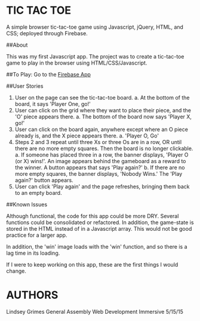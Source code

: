 # TIC TAC TOE

A simple browser tic-tac-toe game using Javascript, jQuery, HTML, and CSS; deployed through Firebase.

##About

This was my first Javascript app. The project was to create a tic-tac-toe game to play in the browser using HTML/CSS/Javascript.

##To Play:
Go to the [Firebase App](https://toomanyadverbs-ttt.firebaseapp.com/)

##User Stories

1. User on the page can see the tic-tac-toe board.
  a. At the bottom of the board, it says 'Player One, go!'
2. User can click on the grid where they want to place their piece, and the 'O' piece appears there.
  a. The bottom of the board now says 'Player X, go!'
3. User can click on the board again, anywhere except where an O piece already is, and the X piece appears there.
  a. 'Player O, Go'
4. Steps 2 and 3 repeat until three Xs or three Os are in a row, OR until there are no more empty squares. Then the board is no longer clickable.
  a. If someone has placed three in a row, the banner displays, 'Player O (or X) wins!'. An image appears behind the gameboard as a reward to the winner. A button appears that says 'Play again?'
  b. If there are no more empty squares, the banner displays, 'Nobody Wins.' The 'Play again?' button appears.
5. User can click 'Play again' and the page refreshes, bringing them back to an empty board.

##Known Issues

Although functional, the code for this app could be more DRY. Several functions could be consolidated or refactored. In addition, the game-state is stored in the HTML instead of in a Javascript array. This would not be good practice for a larger app.

In addition, the 'win' image loads with the 'win' function, and so there is a lag time in its loading.

If I were to keep working on this app, these are the first things I would change.

# AUTHORS
Lindsey Grimes
General Assembly Web Development Immersive
5/15/15

